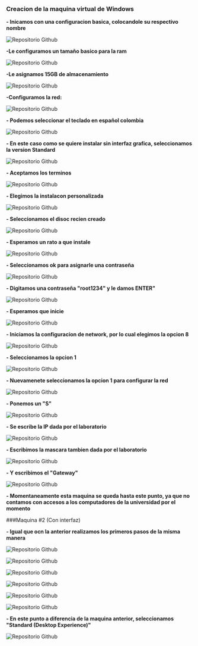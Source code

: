 ### Creacion de la maquina virtual de Windows
**- Inicamos con una configuracion basica, colocandole su respectivo nombre**

![Repositorio Github](Imagenes/Captura1.png)

**-Le configuramos un tamaño basico para la ram**

![Repositorio Github](Imagenes/Captura2.png)

**-Le asignamos 15GB de almacenamiento**

![Repositorio Github](Imagenes/Captura3.png)

**-Configuramos la red:**

![Repositorio Github](Imagenes/Captura4.png)

**- Podemos seleccionar el teclado en español colombia**

![Repositorio Github](Imagenes/Captura5.png)

**- En este caso como se quiere instalar sin interfaz grafica, seleccionamos la version Standard**

![Repositorio Github](Imagenes/Captura6.png)

**- Aceptamos los terminos**

![Repositorio Github](Imagenes/Captura7.png)

**- Elegimos la instalacon personalizada**

![Repositorio Github](Imagenes/Captura8.png)

**- Seleccionamos el disoc recien creado**

![Repositorio Github](Imagenes/Captura9.png)

**- Esperamos un rato a que instale**

![Repositorio Github](Imagenes/Captura10.png)

**- Seleccionamos ok para asignarle una contraseña**

![Repositorio Github](Imagenes/Captura11.png)

**- Digitamos una contraseña "root1234" y le damos ENTER"**

![Repositorio Github](Imagenes/Captura12.png)

**- Esperamos que inicie**

![Repositorio Github](Imagenes/Captura13.png)

**- Iniciamos la configuracion de network, por lo cual elegimos la opcion 8**

![Repositorio Github](Imagenes/Captura14.png)

**- Seleccionamos la opcion 1**

![Repositorio Github](Imagenes/Captura15.png)

**- Nuevamenete seleccionamos la opcion 1 para configurar la red**

![Repositorio Github](Imagenes/Captura16.png)

**- Ponemos un "S"**

![Repositorio Github](Imagenes/Captura17.png)

**- Se escribe la IP dada por el laboratorio**

![Repositorio Github](Imagenes/Captura18.png)

**- Escribimos la mascara tambien dada por el laboratorio**

![Repositorio Github](Imagenes/Captura19.png)

**- Y escribimos el "Gateway"**

![Repositorio Github](Imagenes/Captura20.png)

**- Momentaneamente esta maquina se queda hasta este punto, ya que no contamos con accesos a los computadores de la universidad por el momento**

###Maquina #2 (Con interfaz)

**- Igual que ocn la anterior realizamos los primeros pasos de la misma manera**

![Repositorio Github](Imagenes/Captura21.png)

![Repositorio Github](Imagenes/Captura22.png)

![Repositorio Github](Imagenes/Captura23.png)

![Repositorio Github](Imagenes/Captura24.png)

![Repositorio Github](Imagenes/Captura25.png)

![Repositorio Github](Imagenes/Captura26.png)

**- En este punto a diferencia de la maquina anterior, seleccionamos "Standard (Desktop Experience)"**

![Repositorio Github](Imagenes/Captura27.png)

